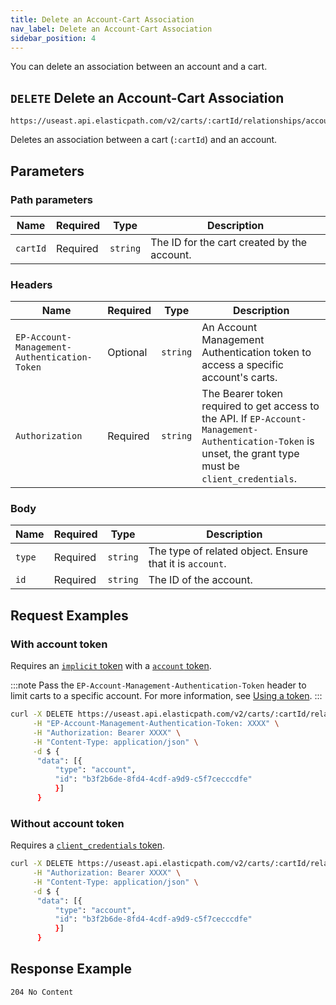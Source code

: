 ```yaml
---
title: Delete an Account-Cart Association
nav_label: Delete an Account-Cart Association
sidebar_position: 4
---
```


You can delete an association between an account and a cart.

## `DELETE` Delete an Account-Cart Association

```http
https://useast.api.elasticpath.com/v2/carts/:cartId/relationships/accounts
```

Deletes an association between a cart (`:cartId`) and an account.

## Parameters

### Path parameters

| Name | Required | Type | Description |
| --- | --- | --- | --- |
| `cartId` | Required | `string` | The ID for the cart created by the account. |

### Headers

| Name | Required | Type | Description                                                                                                                                                |
| --- |----------| --- |------------------------------------------------------------------------------------------------------------------------------------------------------------|
| `EP-Account-Management-Authentication-Token` | Optional       | `string` | An Account Management Authentication token to access a specific account's carts.                                                                           |
| `Authorization` | Required | `string` | The Bearer token required to get access to the API. If `EP-Account-Management-Authentication-Token` is unset, the grant type must be `client_credentials`. |

### Body

| Name | Required | Type | Description |
| --- | --- | --- | --- |
| `type`| Required | `string` | The type of related object. Ensure that it is `account`. |
| `id` | Required | `string` | The ID of the account.|

## Request Examples

### With account token

Requires an [`implicit` token](/docs/authentication/Tokens/implicit-token) with a [`account` token](/docs/authentication/Tokens/account-management-authentication-token).

:::note
Pass the `EP-Account-Management-Authentication-Token` header to limit carts to a specific account. For more information, see [Using a token](/docs/api/accounts/post-v-2-account-members-tokens).
:::

```bash
curl -X DELETE https://useast.api.elasticpath.com/v2/carts/:cartId/relationships/accounts \
     -H "EP-Account-Management-Authentication-Token: XXXX" \
     -H "Authorization: Bearer XXXX" \
     -H "Content-Type: application/json" \
     -d $ {
      "data": [{
          "type": "account",
          "id": "b3f2b6de-8fd4-4cdf-a9d9-c5f7cecccdfe"
          }]
      }
```

### Without account token

Requires a [`client_credentials` token](/docs/authentication/Tokens/client-credential-token).

```bash
curl -X DELETE https://useast.api.elasticpath.com/v2/carts/:cartId/relationships/accounts \
     -H "Authorization: Bearer XXXX" \
     -H "Content-Type: application/json" \
     -d $ {
      "data": [{
          "type": "account",
          "id": "b3f2b6de-8fd4-4cdf-a9d9-c5f7cecccdfe"
          }]
      }
```

## Response Example

`204 No Content`


```json

```
